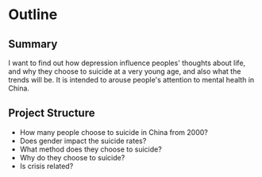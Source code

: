 # Outline

## Summary
I want to find out how depression influence peoples' thoughts about life, and why they choose to suicide at a very young age, and also what the trends will be. It is intended to arouse people's attention to mental health in China.

## Project Structure
- How many people choose to suicide in China from 2000?
- Does gender impact the suicide rates?
- What method does they choose to suicide?
- Why do they choose to suicide?
- Is crisis related?
